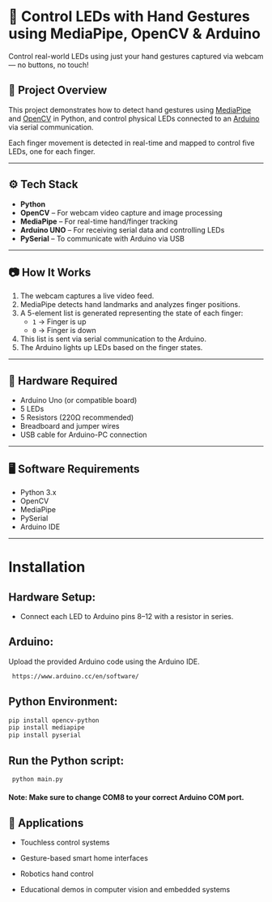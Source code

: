 # 🔦 Control LEDs with Hand Gestures using MediaPipe, OpenCV & Arduino

Control real-world LEDs using just your hand gestures captured via webcam — no buttons, no touch!

## 🎯 Project Overview

This project demonstrates how to detect hand gestures using [MediaPipe](https://google.github.io/mediapipe/) and [OpenCV](https://opencv.org/) in Python, and control physical LEDs connected to an [Arduino](https://www.arduino.cc/) via serial communication.

Each finger movement is detected in real-time and mapped to control five LEDs, one for each finger.

---

## ⚙️ Tech Stack

- **Python**
- **OpenCV** – For webcam video capture and image processing
- **MediaPipe** – For real-time hand/finger tracking
- **Arduino UNO** – For receiving serial data and controlling LEDs
- **PySerial** – To communicate with Arduino via USB

---

## 📷 How It Works

1. The webcam captures a live video feed.
2. MediaPipe detects hand landmarks and analyzes finger positions.
3. A 5-element list is generated representing the state of each finger:
   * `1` → Finger is up  
   * `0` → Finger is down
4. This list is sent via serial communication to the Arduino.
5. The Arduino lights up LEDs based on the finger states.

---

## 🧰 Hardware Required

- Arduino Uno (or compatible board)
- 5 LEDs
- 5 Resistors (220Ω recommended)
- Breadboard and jumper wires
- USB cable for Arduino-PC connection

---

## 🖥️ Software Requirements

- Python 3.x
- OpenCV
- MediaPipe
- PySerial
- Arduino IDE

---
# Installation

## Hardware Setup:
- Connect each LED to Arduino pins 8–12 with a resistor in series.

## Arduino:

Upload the provided Arduino code using the Arduino IDE.
```bash
 https://www.arduino.cc/en/software/
```

## Python Environment:
```bash
pip install opencv-python 
pip install mediapipe
pip install pyserial
```
## Run the Python script:
```bash
 python main.py
```
#### Note:  Make sure to change COM8 to your correct Arduino COM port.
## 🧠 Applications

- Touchless control systems

- Gesture-based smart home interfaces

- Robotics hand control

- Educational demos in computer vision and embedded systems
